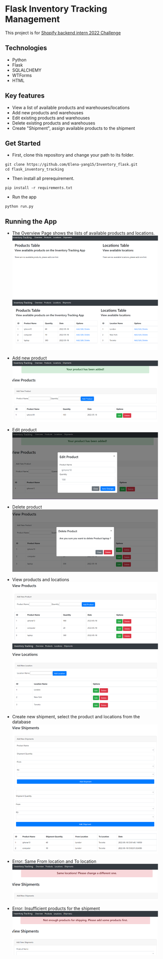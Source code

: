 # Flask Inventory Tracking Management

This project is for [Shopify backend intern 2022 Challenge](https://docs.google.com/document/d/1PoxpoaJymXmFB3iCMhGL6js-ibht7GO_DkCF2elCySU/edit)

## Technologies
- Python
- Flask
- SQLALCHEMY
- WTForms
- HTML

## Key features
- View a list of available products and warehouses/locations 
- Add new products and warehouses
- Edit existing products and warehouses
- Delete existing products and warehouses
- Create "Shipment", assign available products to the shipment

## Get Started
- First, clone this repository and change your path to its folder.
```
git clone https://github.com/Elena-yang15/Inventory_flask.git
cd flask_inventory_tracking
```

- Then install all prerequirement.
```
pip install -r requirements.txt
```

- Run the app
```
python run.py
```

## Running the App
- The Overview Page shows the lists of available products and locations.
![screenshot for project](pictures/list.png)
![screenshot for project](pictures/available.png)

- Add new product
![screenshot for project](pictures/add.png)

- Edit product
![screenshot for project](pictures/edit.png)

- Delete product
![screenshot for project](pictures/delete.png)

- View products and locations
![screenshot for project](pictures/list2.png)
![screenshot for project](pictures/loc.png)

- Create new shipment, select the product and locations from the database
![screenshot for project](pictures/addship.png)
![screenshot for project](pictures/shipshow.png)


- Error: Same From location and To location
![screenshot for project](pictures/shiperr2.png)

- Error: Insufficient products for the shipment
![screenshot for project](pictures/shiperr.png)



